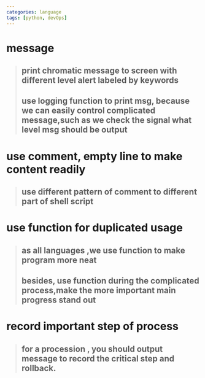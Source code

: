 ```yaml
---
categories: language
tags: [python, devOps]    
---
```

# message
>## print chromatic message to screen with different level alert labeled by keywords 
>## use logging function to print msg, because we can easily control complicated message,such as we check the signal what level msg should be output  

# use comment, empty line to make content readily
>## use different pattern of comment to different part of shell script

# use function for duplicated usage 
>## as all languages ,we use function to make program more neat
>## besides, use function during the complicated process,make the more important main progress stand out 	
 
# record important step of process
>## for a procession , you should output message to record the critical step and rollback.



 

 
